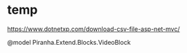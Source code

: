 # temp
https://www.dotnetxp.com/download-csv-file-asp-net-mvc/

@model Piranha.Extend.Blocks.VideoBlock
<link rel="stylesheet" href="https://fonts.googleapis.com/icon?family=Material+Icons">
<style>    
    #video_box {
        position: relative;
    }

const queryAdvInput = document.getElementById("queryAdv");
const archiveChbx = document.getElementById("archiveChbx");
const fullTextChbx = document.getElementById("fullTextChbx");

if (sessionStorage.getItem("query") != null) {
  queryAdvInput.value = sessionStorage.getItem("query");
}

if (sessionStorage.getItem("arcChbx") === "true") {
  archiveChbx.checked = true;
} else {
  archiveChbx.checked = false;
}

if (sessionStorage.getItem("fullChbx") === "true") {
  fullTextChbx.checked = true;
} else {
  fullTextChbx.checked = false;
}

document.getElementById("searchForm").addEventListener("submit", function (event) {
  const query = queryAdvInput.value;
  const arcChbx = archiveChbx.checked;
  const fullChbx = fullTextChbx.checked;

  sessionStorage.setItem("query", query);
  sessionStorage.setItem("arcChbx", arcChbx);
  sessionStorage.setItem("fullChbx", fullChbx);
});


	[HttpPost]
	[Route("/karera/anketa")]
	public async Task<IActionResult> Question(QuestionView model)
	{
		if(string.IsNullOrEmpty(model.Ability))
		{
			model.Ability = "-";
		}
		if (string.IsNullOrEmpty(model.TDom) & string.IsNullOrEmpty(model.TMob) & string.IsNullOrEmpty(model.TRab))
		{
			
			ModelState.AddModelError("TelErr", "Хотя бы один телефон должен быть заполнен");
		}
		if (ModelState.IsValid)
		{
			await _repository.AddItem(model.Trasnform());
			ViewBag.Message = "Соси";
			return Redirect("/karera/anketa");
		}
		return View(model);
	}

<div class="form__group field">
  <input type="input" class="form__field" placeholder="Name" name="name" id='name' required />
  <label for="name" class="form__label">Name</label>
</div>

$primary: #11998e;
$secondary: #38ef7d;
$white: #fff;
$gray: #9b9b9b;
.form__group {
  position: relative;
  padding: 15px 0 0;
  margin-top: 10px;
  width: 50%;
}

.form__field {
  font-family: inherit;
  width: 100%;
  border: 0;
  border-bottom: 2px solid $gray;
  outline: 0;
  font-size: 1.3rem;
  color: $white;
  padding: 7px 0;
  background: transparent;
  transition: border-color 0.2s;

  &::placeholder {
    color: transparent;
  }

  &:placeholder-shown ~ .form__label {
    font-size: 1.3rem;
    cursor: text;
    top: 20px;
  }
}

.form__label {
  position: absolute;
  top: 0;
  display: block;
  transition: 0.2s;
  font-size: 1rem;
  color: $gray;
}

.form__field:focus {
  ~ .form__label {
    position: absolute;
    top: 0;
    display: block;
